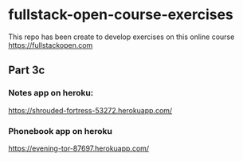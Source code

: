 # fullstack-open-course-exercises
This repo has been create to develop exercises on this online course https://fullstackopen.com

## Part 3c

### Notes app on heroku:
https://shrouded-fortress-53272.herokuapp.com/

### Phonebook app on heroku
https://evening-tor-87697.herokuapp.com/